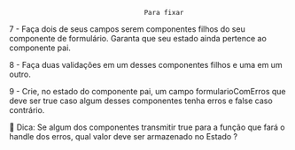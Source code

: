                                      Para fixar

7 - Faça dois de seus campos serem componentes filhos do seu componente de formulário. Garanta que seu estado ainda pertence ao componente pai.

8 - Faça duas validações em um desses componentes filhos e uma em um outro.

9 - Crie, no estado do componente pai, um campo formularioComErros que deve ser true caso algum desses componentes tenha erros e false caso contrário.

🦜 Dica: Se algum dos componentes transmitir true para a função que fará o handle dos erros, qual valor deve ser armazenado no Estado ?